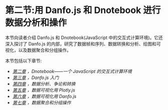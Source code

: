 <title>B17076_Section2_ePub_RK</title>

# **第二节:用 Danfo.js 和 Dnotebook 进行数据分析和操作**

本节向读者介绍 Danfo.js 和 Dnotebook(JavaScript 中的交互式计算环境)。它还深入探讨了 Danfo.js 的内部，研究了数据帧和序列、数据转换和分析、绘图和可视化，以及数据聚合和分组操作。

本节包括以下章节:

*   [*第二章*](B17076_02_ePub_RK.xhtml#_idTextAnchor045) *，Dnotebook——一个 JavaScript 的交互式计算环境*
*   [*第三章*](B17076_03_ePub_RK.xhtml#_idTextAnchor066) *，Danfo.js 入门*
*   [*第四章*](B17076_04_ePub_RK.xhtml#_idTextAnchor082) *，数据分析、争论和转换*
*   [*第五章*](B17076_05_ePub_RK.xhtml#_idTextAnchor099) *，数据可视化用 Plotly.js*
*   [*第六章*](B17076_06_ePub_RK.xhtml#_idTextAnchor117) *，数据可视化用 Danfo.js*
*   [*第七章*](B17076_07_ePub_RK.xhtml#_idTextAnchor135) *，数据聚合和分组操作*
